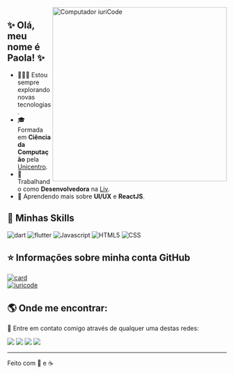 
<img src="https://raw.githubusercontent.com/MicaelliMedeiros/micaellimedeiros/master/image/computer-illustration.png" min-width="400px" max-width="400px" width="400px" align="right" alt="Computador iuriCode">

## :sparkles: Olá, meu nome é <strong>Paola!</strong> :sparkles:

- 👩🏼‍💻 Estou sempre explorando novas tecnologias.
- 🎓 Formada em **Ciência da Computação** pela <a href="https://www3.unicentro.br/">Unicentro</a>.
- 💼 Trabalhando como **Desenvolvedora** na <a href="https://www.livpay.com.br/">Liv</a>.
- 🦄 Aprendendo mais sobre **UI/UX** e **ReactJS**.

## 🚀 Minhas Skills

<p align="left">
  <img src="https://img.shields.io/badge/Dart-0175C2?style=for-the-badge&logo=dart&logoColor=white" alt="dart"/>
  <img src="https://img.shields.io/badge/Flutter-02569B?style=for-the-badge&logo=flutter&logoColor=white" alt="flutter"/>
  <img src="https://img.shields.io/badge/JavaScript-323330?style=for-the-badge&logo=javascript&logoColor=F7DF1E" alt="Javascript"/>
  <img src="https://img.shields.io/badge/HTML5-E34F26?style=for-the-badge&logo=html5&logoColor=white" alt="HTML5"/>
  <img src="https://img.shields.io/badge/CSS3-1572B6?style=for-the-badge&logo=css3&logoColor=white" alt="CSS"/>
</p>

## ⭐ Informações sobre minha conta GitHub
  [![card](https://github-readme-stats.vercel.app/api?username=paola-machado&theme=synthwave)](https://github.com/paola-machado/)
  <br/>
  [![iuricode](https://github-readme-stats.vercel.app/api/top-langs/?username=paola-machado&hide=html&layout=compact&theme=synthwave)](https://github.com/paola-machado/)

## :earth_americas: Onde me encontrar:
<p align="left">
  💌 Entre em contato comigo através de qualquer uma destas redes: 
</p>

<p align="left">
  <a href="https://www.linkedin.com/in/lolawithl/" alt="Linkedin">
  <img src="https://img.shields.io/badge/LinkedIn-0077B5?style=for-the-badge&logo=linkedin&logoColor=white" /></a>

  <a href="https://www.facebook.com/lolawithl" alt="Facebook">
  <img src="https://img.shields.io/badge/Facebook-1877F2?style=for-the-badge&logo=facebook&logoColor=white"/></a>

  <a href="https://www.instagram.com/lolawithl/" alt="Instagram">
  <img src="https://img.shields.io/badge/Instagram-E4405F?style=for-the-badge&logo=instagram&logoColor=white"/></a>
  
  <a href="https://medium.com/@paolamds06" alt="Medium">
  <img src="https://img.shields.io/badge/Medium-12100E?style=for-the-badge&logo=medium&logoColor=white" /></a> 
</p>  

---
Feito com :purple_heart: e ☕
